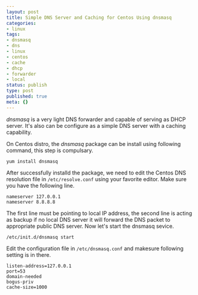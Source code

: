 ```yaml
---
layout: post
title: Simple DNS Server and Caching for Centos Using dnsmasq
categories:
- linux
tags:
- dnsmasq
- dns
- linux
- centos
- cache
- dhcp
- forwarder
- local
status: publish
type: post
published: true
meta: {}
---
```

_dnsmasq_ is a very light DNS forwarder and capable of serving as DHCP server. It's also can be configure as a simple DNS server with a caching capability.

On Centos distro, the _dnsmasq_ package can be install using following command, this step is compulsary.

```
yum install dnsmasq
```

After successfully installd the package, we need to edit the Centos DNS resolution file in `/etc/resolve.conf` using your favorite editor. Make sure you have the following line.

```
nameserver 127.0.0.1 
nameserver 8.8.8.8
```

The first line must be pointing to local IP address, the second line is acting as backup if no local DNS server it will forward the DNS packet to appropriate public DNS server. Now let's start the dnsmasq sevice.

```
/etc/init.d/dnsmasq start
```

Edit the configuration file in `/etc/dnsmasq.conf` and makesure following setting is in there.

```
listen-address=127.0.0.1
port=53
domain-needed
bogus-priv
cache-size=1000
```
